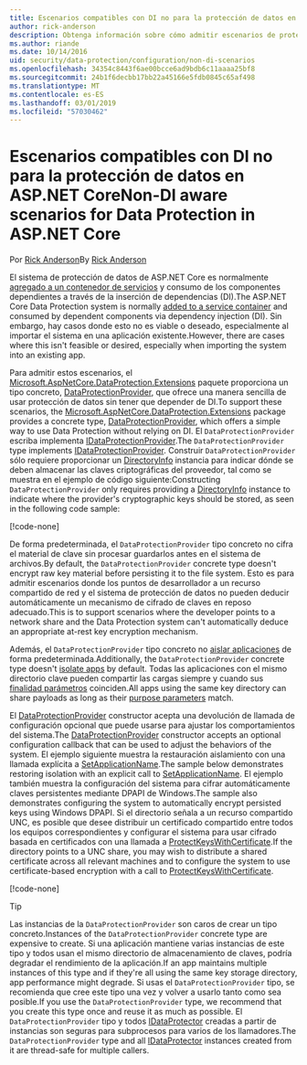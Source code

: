 ```yaml
---
title: Escenarios compatibles con DI no para la protección de datos en ASP.NET Core
author: rick-anderson
description: Obtenga información sobre cómo admitir escenarios de protección de datos donde no se puede o no desea utilizar un servicio proporcionado por la inserción de dependencias.
ms.author: riande
ms.date: 10/14/2016
uid: security/data-protection/configuration/non-di-scenarios
ms.openlocfilehash: 34354c8443f6ae00bcce6ad9bdb6c11aaaa25bf8
ms.sourcegitcommit: 24b1f6decbb17bb22a45166e5fdb0845c65af498
ms.translationtype: MT
ms.contentlocale: es-ES
ms.lasthandoff: 03/01/2019
ms.locfileid: "57030462"
---
```

# <a name="non-di-aware-scenarios-for-data-protection-in-aspnet-core"></a><span data-ttu-id="4d952-103">Escenarios compatibles con DI no para la protección de datos en ASP.NET Core</span><span class="sxs-lookup"><span data-stu-id="4d952-103">Non-DI aware scenarios for Data Protection in ASP.NET Core</span></span>

<span data-ttu-id="4d952-104">Por [Rick Anderson](https://twitter.com/RickAndMSFT)</span><span class="sxs-lookup"><span data-stu-id="4d952-104">By [Rick Anderson](https://twitter.com/RickAndMSFT)</span></span>

<span data-ttu-id="4d952-105">El sistema de protección de datos de ASP.NET Core es normalmente [agregado a un contenedor de servicios](xref:security/data-protection/consumer-apis/overview) y consumo de los componentes dependientes a través de la inserción de dependencias (DI).</span><span class="sxs-lookup"><span data-stu-id="4d952-105">The ASP.NET Core Data Protection system is normally [added to a service container](xref:security/data-protection/consumer-apis/overview) and consumed by dependent components via dependency injection (DI).</span></span> <span data-ttu-id="4d952-106">Sin embargo, hay casos donde esto no es viable o deseado, especialmente al importar el sistema en una aplicación existente.</span><span class="sxs-lookup"><span data-stu-id="4d952-106">However, there are cases where this isn't feasible or desired, especially when importing the system into an existing app.</span></span>

<span data-ttu-id="4d952-107">Para admitir estos escenarios, el [Microsoft.AspNetCore.DataProtection.Extensions](https://www.nuget.org/packages/Microsoft.AspNetCore.DataProtection.Extensions/) paquete proporciona un tipo concreto, [DataProtectionProvider](/dotnet/api/Microsoft.AspNetCore.DataProtection.DataProtectionProvider), que ofrece una manera sencilla de usar protección de datos sin tener que depender de DI.</span><span class="sxs-lookup"><span data-stu-id="4d952-107">To support these scenarios, the [Microsoft.AspNetCore.DataProtection.Extensions](https://www.nuget.org/packages/Microsoft.AspNetCore.DataProtection.Extensions/) package provides a concrete type, [DataProtectionProvider](/dotnet/api/Microsoft.AspNetCore.DataProtection.DataProtectionProvider), which offers a simple way to use Data Protection without relying on DI.</span></span> <span data-ttu-id="4d952-108">El `DataProtectionProvider` escriba implementa [IDataProtectionProvider](/dotnet/api/microsoft.aspnetcore.dataprotection.idataprotectionprovider).</span><span class="sxs-lookup"><span data-stu-id="4d952-108">The `DataProtectionProvider` type implements [IDataProtectionProvider](/dotnet/api/microsoft.aspnetcore.dataprotection.idataprotectionprovider).</span></span> <span data-ttu-id="4d952-109">Construir `DataProtectionProvider` sólo requiere proporcionar un [DirectoryInfo](/dotnet/api/system.io.directoryinfo) instancia para indicar dónde se deben almacenar las claves criptográficas del proveedor, tal como se muestra en el ejemplo de código siguiente:</span><span class="sxs-lookup"><span data-stu-id="4d952-109">Constructing `DataProtectionProvider` only requires providing a [DirectoryInfo](/dotnet/api/system.io.directoryinfo) instance to indicate where the provider's cryptographic keys should be stored, as seen in the following code sample:</span></span>

[!code-none[](non-di-scenarios/_static/nodisample1.cs)]

<span data-ttu-id="4d952-110">De forma predeterminada, el `DataProtectionProvider` tipo concreto no cifra el material de clave sin procesar guardarlos antes en el sistema de archivos.</span><span class="sxs-lookup"><span data-stu-id="4d952-110">By default, the `DataProtectionProvider` concrete type doesn't encrypt raw key material before persisting it to the file system.</span></span> <span data-ttu-id="4d952-111">Esto es para admitir escenarios donde los puntos de desarrollador a un recurso compartido de red y el sistema de protección de datos no pueden deducir automáticamente un mecanismo de cifrado de claves en reposo adecuado.</span><span class="sxs-lookup"><span data-stu-id="4d952-111">This is to support scenarios where the developer points to a network share and the Data Protection system can't automatically deduce an appropriate at-rest key encryption mechanism.</span></span>

<span data-ttu-id="4d952-112">Además, el `DataProtectionProvider` tipo concreto no [aislar aplicaciones](xref:security/data-protection/configuration/overview#per-application-isolation) de forma predeterminada.</span><span class="sxs-lookup"><span data-stu-id="4d952-112">Additionally, the `DataProtectionProvider` concrete type doesn't [isolate apps](xref:security/data-protection/configuration/overview#per-application-isolation) by default.</span></span> <span data-ttu-id="4d952-113">Todas las aplicaciones con el mismo directorio clave pueden compartir las cargas siempre y cuando sus [finalidad parámetros](xref:security/data-protection/consumer-apis/purpose-strings) coinciden.</span><span class="sxs-lookup"><span data-stu-id="4d952-113">All apps using the same key directory can share payloads as long as their [purpose parameters](xref:security/data-protection/consumer-apis/purpose-strings) match.</span></span>

<span data-ttu-id="4d952-114">El [DataProtectionProvider](/dotnet/api/microsoft.aspnetcore.dataprotection.dataprotectionprovider) constructor acepta una devolución de llamada de configuración opcional que puede usarse para ajustar los comportamientos del sistema.</span><span class="sxs-lookup"><span data-stu-id="4d952-114">The [DataProtectionProvider](/dotnet/api/microsoft.aspnetcore.dataprotection.dataprotectionprovider) constructor accepts an optional configuration callback that can be used to adjust the behaviors of the system.</span></span> <span data-ttu-id="4d952-115">El ejemplo siguiente muestra la restauración aislamiento con una llamada explícita a [SetApplicationName](/dotnet/api/microsoft.aspnetcore.dataprotection.dataprotectionbuilderextensions.setapplicationname).</span><span class="sxs-lookup"><span data-stu-id="4d952-115">The sample below demonstrates restoring isolation with an explicit call to [SetApplicationName](/dotnet/api/microsoft.aspnetcore.dataprotection.dataprotectionbuilderextensions.setapplicationname).</span></span> <span data-ttu-id="4d952-116">El ejemplo también muestra la configuración del sistema para cifrar automáticamente claves persistentes mediante DPAPI de Windows.</span><span class="sxs-lookup"><span data-stu-id="4d952-116">The sample also demonstrates configuring the system to automatically encrypt persisted keys using Windows DPAPI.</span></span> <span data-ttu-id="4d952-117">Si el directorio señala a un recurso compartido UNC, es posible que desee distribuir un certificado compartido entre todos los equipos correspondientes y configurar el sistema para usar cifrado basada en certificados con una llamada a [ProtectKeysWithCertificate](/dotnet/api/microsoft.aspnetcore.dataprotection.dataprotectionbuilderextensions.protectkeyswithcertificate).</span><span class="sxs-lookup"><span data-stu-id="4d952-117">If the directory points to a UNC share, you may wish to distribute a shared certificate across all relevant machines and to configure the system to use certificate-based encryption with a call to [ProtectKeysWithCertificate](/dotnet/api/microsoft.aspnetcore.dataprotection.dataprotectionbuilderextensions.protectkeyswithcertificate).</span></span>

[!code-none[](non-di-scenarios/_static/nodisample2.cs)]

> [!TIP]
> <span data-ttu-id="4d952-118">Las instancias de la `DataProtectionProvider` son caros de crear un tipo concreto.</span><span class="sxs-lookup"><span data-stu-id="4d952-118">Instances of the `DataProtectionProvider` concrete type are expensive to create.</span></span> <span data-ttu-id="4d952-119">Si una aplicación mantiene varias instancias de este tipo y todos usan el mismo directorio de almacenamiento de claves, podría degradar el rendimiento de la aplicación.</span><span class="sxs-lookup"><span data-stu-id="4d952-119">If an app maintains multiple instances of this type and if they're all using the same key storage directory, app performance might degrade.</span></span> <span data-ttu-id="4d952-120">Si usas el `DataProtectionProvider` tipo, se recomienda que cree este tipo una vez y volver a usarlo tanto como sea posible.</span><span class="sxs-lookup"><span data-stu-id="4d952-120">If you use the `DataProtectionProvider` type, we recommend that you create this type once and reuse it as much as possible.</span></span> <span data-ttu-id="4d952-121">El `DataProtectionProvider` tipo y todos [IDataProtector](/dotnet/api/microsoft.aspnetcore.dataprotection.idataprotector) creadas a partir de instancias son seguras para subprocesos para varios de los llamadores.</span><span class="sxs-lookup"><span data-stu-id="4d952-121">The `DataProtectionProvider` type and all [IDataProtector](/dotnet/api/microsoft.aspnetcore.dataprotection.idataprotector) instances created from it are thread-safe for multiple callers.</span></span>
